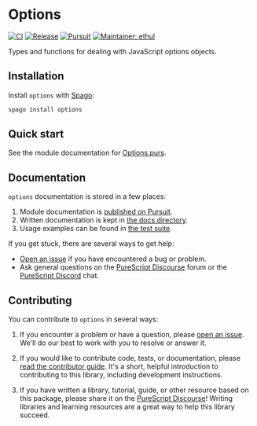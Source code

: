 # Options

[![CI](https://github.com/purescript-contrib/purescript-options/workflows/CI/badge.svg?branch=main)](https://github.com/purescript-contrib/purescript-options/actions?query=workflow%3ACI+branch%3Amain)
[![Release](https://img.shields.io/github/release/purescript-contrib/purescript-options.svg)](https://github.com/purescript-contrib/purescript-options/releases)
[![Pursuit](https://pursuit.purescript.org/packages/purescript-options/badge)](https://pursuit.purescript.org/packages/purescript-options)
[![Maintainer: ethul](https://img.shields.io/badge/maintainer-ethul-teal.svg)](https://github.com/ethul)

Types and functions for dealing with JavaScript options objects.

## Installation

Install `options` with [Spago](https://github.com/purescript/spago):

```sh
spago install options
```

## Quick start

See the module documentation for [Options.purs](./src/Data/Options.purs).

## Documentation

`options` documentation is stored in a few places:

1. Module documentation is [published on Pursuit](https://pursuit.purescript.org/packages/purescript-options).
2. Written documentation is kept in [the docs directory](./docs).
3. Usage examples can be found in [the test suite](./test).

If you get stuck, there are several ways to get help:

- [Open an issue](https://github.com/purescript-contrib/purescript-options/issues) if you have encountered a bug or problem.
- Ask general questions on the [PureScript Discourse](https://discourse.purescript.org) forum or the [PureScript Discord](https://purescript.org/chat) chat.

## Contributing

You can contribute to `options` in several ways:

1. If you encounter a problem or have a question, please [open an issue](https://github.com/purescript-contrib/purescript-options/issues). We'll do our best to work with you to resolve or answer it.

2. If you would like to contribute code, tests, or documentation, please [read the contributor guide](./CONTRIBUTING.md). It's a short, helpful introduction to contributing to this library, including development instructions.

3. If you have written a library, tutorial, guide, or other resource based on this package, please share it on the [PureScript Discourse](https://discourse.purescript.org)! Writing libraries and learning resources are a great way to help this library succeed.
